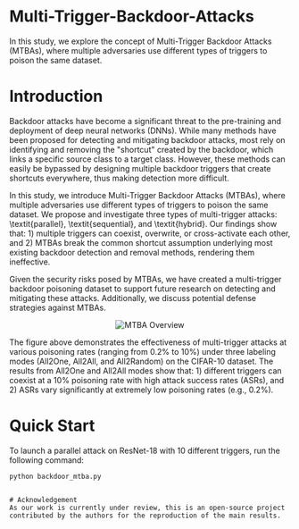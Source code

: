 # Multi-Trigger-Backdoor-Attacks
In this study, we explore the concept of Multi-Trigger Backdoor Attacks (MTBAs), where multiple adversaries use different types of triggers to poison the same dataset.

# Introduction
Backdoor attacks have become a significant threat to the pre-training and deployment of deep neural networks (DNNs). While many methods have been proposed for detecting and mitigating backdoor attacks, most rely on identifying and removing the "shortcut" created by the backdoor, which links a specific source class to a target class. However, these methods can easily be bypassed by designing multiple backdoor triggers that create shortcuts everywhere, thus making detection more difficult. 

In this study, we introduce Multi-Trigger Backdoor Attacks (MTBAs), where multiple adversaries use different types of triggers to poison the same dataset. We propose and investigate three types of multi-trigger attacks: \textit{parallel}, \textit{sequential}, and \textit{hybrid}. Our findings show that: 1) multiple triggers can coexist, overwrite, or cross-activate each other, and 2) MTBAs break the common shortcut assumption underlying most existing backdoor detection and removal methods, rendering them ineffective. 

Given the security risks posed by MTBAs, we have created a multi-trigger backdoor poisoning dataset to support future research on detecting and mitigating these attacks. Additionally, we discuss potential defense strategies against MTBAs.

<div align="center">
  <img src="assets/mtba_overview.png" alt="MTBA Overview" />
</div>

The figure above demonstrates the effectiveness of multi-trigger attacks at various poisoning rates (ranging from $0.2\%$ to $10\%$) under three labeling modes (All2One, All2All, and All2Random) on the CIFAR-10 dataset. The results from All2One and All2All modes show that: 1) different triggers can coexist at a $10\%$ poisoning rate with high attack success rates (ASRs), and 2) ASRs vary significantly at extremely low poisoning rates (e.g., $0.2\%$).

# Quick Start
To launch a parallel attack on ResNet-18 with 10 different triggers, run the following command:
```shell
python backdoor_mtba.py


# Acknowledgement
As our work is currently under review, this is an open-source project contributed by the authors for the reproduction of the main results.
